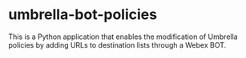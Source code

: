 # umbrella-bot-policies
This is a Python application that enables the modification of Umbrella policies by adding URLs to destination lists through a Webex BOT.
